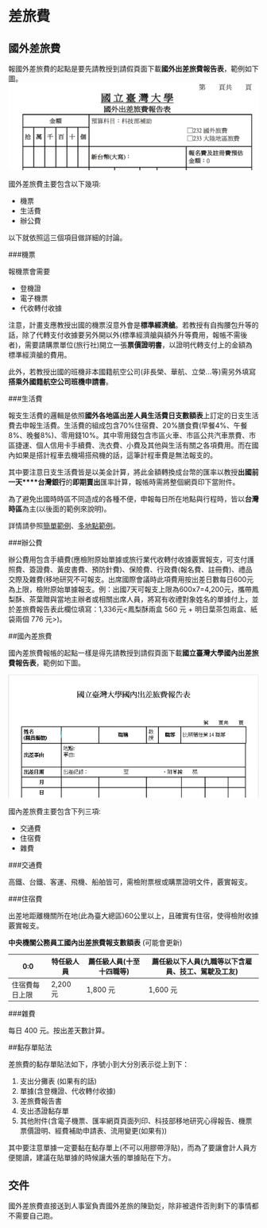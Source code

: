 # 差旅費

## 國外差旅費

報國外差旅費的起點是要先請教授到請假頁面下載**國外出差旅費報告表**，範例如下圖。
![國外出差旅費報告表範例](./figure/leavereport.png)

國外差旅費主要包含以下幾項:

* 機票
* 生活費
* 辦公費

以下就依照這三個項目做詳細的討論。

###機票

報機票會需要

* 登機證
* 電子機票
* 代收轉付收據

注意，計畫支應教授出國的機票沒意外會是**標準經濟艙**。若教授有自掏腰包升等的話，除了代轉支付收據要另外開以外(標準經濟艙與額外升等費用，報帳不需後者)，需要請購票單位(旅行社)開立一張**票價證明書**，以證明代轉支付上的金額為標準經濟艙的費用。

此外，若教授出國的班機非本國籍航空公司(非長榮、華航、立榮...等)需另外填寫**搭乘外國籍航空公司班機申請書**。

###生活費

報支生活費的邏輯是依照**國外各地區出差人員生活費日支數額表**上訂定的日支生活費去申報生活費。生活費的組成包含70%住宿費、20%膳食費(早餐4%、午餐8%、晚餐8%)、零用錢10%。其中零用錢包含市區火車、市區公共汽車票費、市區捷運、個人信用卡手續費、洗衣費、小費及其他與生活有關之各項費用。而在國內如果是搭計程車去機場搭飛機的話，這筆計程車費是無法報支的。

其中要注意日支生活費皆是以美金計算，將此金額轉換成台幣的匯率以教授**出國前一天****台灣銀行**的**即期賣出**匯率計算，報帳時需將整個網頁印下當附件。

為了避免出國時時區不同造成的各種不便，申報每日所在地點與行程時，皆以**台灣時區**為主(以後面的範例來說明)。

詳情請參照[簡單範例](./reimburse-travel-ex1.md)、[多地點範例](./reimburse-travel-ex2.md)。

###辦公費

辦公費用包含手續費(應檢附原始單據或旅行業代收轉付收據覈實報支，可支付護照費、簽證費、黃皮書費、預防針費)、保險費、行政費(報名費、註冊費)、禮品交際及雜費(移地研究不可報支。出席國際會議時此項費用按出差日數每日600元為上限，檢附原始單據報支。例：出國7天可報支上限為600x7=4,200元，攜帶鳳梨酥、茶葉贈與當地主辦者或相關出席人員，將寫有收禮對象姓名的單據付上，並於差旅費報告表此欄位填寫：1,336元<鳳梨酥兩盒 560 元 + 明日葉茶包兩盒、紙袋兩個 776 元>)。


##國內差旅費

國內差旅費報帳的起點一樣是得先請教授到請假頁面下載**國立臺灣大學國內出差旅費報告表**，範例如下圖。

![差旅費報告表範例](./figure/travel-example.png)

國內差旅費主要包含下列三項:

* 交通費
* 住宿費
* 雜費

###交通費

高鐵、台鐵、客運、飛機、船舶皆可，需檢附票根或購票證明文件，覈實報支。

###住宿費

出差地距離機關所在地(此為臺大總區)60公里以上，且確實有住宿，使得檢附收據覈實報支。

**中央機關公務員工國內出差旅費報支數額表** (可能會更新)

| 0:0 | 特任級人員 | 薦任級人員(十至十四職等)| 薦任級以下人員(九職等以下含雇員、技工、駕駛及工友) |
| -- | -- | -- | -- |
| 住宿費每日上限 | 2,200 元 | 1,800 元 | 1,600 元 |

###雜費

每日 400 元。按出差天數計算。

##黏存單貼法

差旅費的黏存單貼法如下，序號小到大分別表示從上到下：

1. 支出分攤表 (如果有的話)
2. 單據(含登機證、代收轉付收據)
3. 差旅費報告書
4. 支出憑證黏存單
5. 其他附件(含電子機票、匯率網頁頁面列印、科技部移地研究心得報告、機票票價證明、經費補助申請表、流用變更(如果有))

其中要注意單據一定要黏在黏存單上(不可以用膠帶浮貼)，而為了要讓會計人員方便閱讀，建議在貼單據的時候讓大張的單據貼在下方。

## 交件

國外差旅費直接送到人事室負責國外差旅的陳勁彣，除非被退件否則剩下的事情都不需要自己跑。
